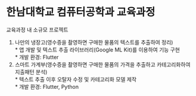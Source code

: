 # 한남대학교 컴퓨터공학과 교육과정<br>
교육과정 내 소규모 프로젝트<br>
1. 나만의 냉장고(영수증을 촬영하면 구매한 물품의 텍스트를 추출하여 정리)<br>
<t>* 앱 개발 및 텍스트 추출 라이브러리(Google ML Kit)를 이용하여 기능 구현<br>
<t>* 개발 환경: Flutter
2. 스마트 가계부(영수증을 촬영하면 구매한 물품의 가격을 추출하고 카테고리화하여 지출패턴 분석)<br>
<t>* 텍스트 추출 이후 오탈자 수정 및 카테고리화 모델 제작<br>
<t>* 개발 환경: Flutter, Python
